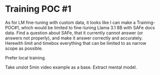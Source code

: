 # Training POC #1

As for LM fine-tuning with custom data, it looks like I can make a Training-POC#1, which would be limited to fine-tuning Llama 3.1 8B with SAFe docs data. Find a question about SAFe, that it currently cannot answer (or answers not properly), and make it answer correctly and accurately. Herewith limit and timebox everything that can be limited to as narrow scope as possible.

Prefer local training.

Take unslot 5min video example as a base. Extract mental model.

